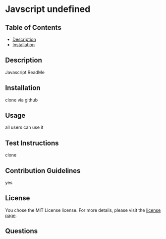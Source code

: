 
   # Javscript undefined
   ## Table of Contents
   - [Description](#description)
   - [Installation](#installation)
   ## Description
   Javascript ReadMe 
   ## Installation
   clone via github
   ## Usage
   all users can use it
   ## Test Instructions
   clone
   ## Contribution Guidelines
   yes
   ## License
   You chose the MIT License license. For more details, please visit the [license page](undefined).
   ## Questions